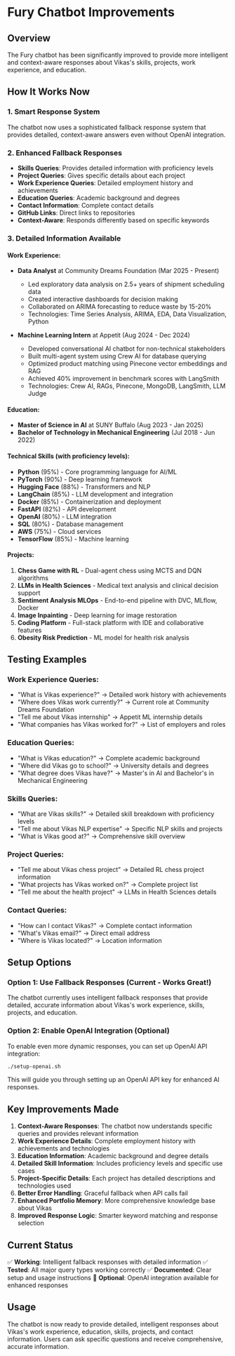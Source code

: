 # Fury Chatbot Improvements

## Overview
The Fury chatbot has been significantly improved to provide more intelligent and context-aware responses about Vikas's skills, projects, work experience, and education.

## How It Works Now

### 1. **Smart Response System**
The chatbot now uses a sophisticated fallback response system that provides detailed, context-aware answers even without OpenAI integration.

### 2. **Enhanced Fallback Responses**
- **Skills Queries**: Provides detailed information with proficiency levels
- **Project Queries**: Gives specific details about each project
- **Work Experience Queries**: Detailed employment history and achievements
- **Education Queries**: Academic background and degrees
- **Contact Information**: Complete contact details
- **GitHub Links**: Direct links to repositories
- **Context-Aware**: Responds differently based on specific keywords

### 3. **Detailed Information Available**

#### Work Experience:
- **Data Analyst** at Community Dreams Foundation (Mar 2025 - Present)
  - Led exploratory data analysis on 2.5+ years of shipment scheduling data
  - Created interactive dashboards for decision making
  - Collaborated on ARIMA forecasting to reduce waste by 15-20%
  - Technologies: Time Series Analysis, ARIMA, EDA, Data Visualization, Python

- **Machine Learning Intern** at Appetit (Aug 2024 - Dec 2024)
  - Developed conversational AI chatbot for non-technical stakeholders
  - Built multi-agent system using Crew AI for database querying
  - Optimized product matching using Pinecone vector embeddings and RAG
  - Achieved 40% improvement in benchmark scores with LangSmith
  - Technologies: Crew AI, RAGs, Pinecone, MongoDB, LangSmith, LLM Judge

#### Education:
- **Master of Science in AI** at SUNY Buffalo (Aug 2023 - Jan 2025)
- **Bachelor of Technology in Mechanical Engineering** (Jul 2018 - Jun 2022)

#### Technical Skills (with proficiency levels):
- **Python** (95%) - Core programming language for AI/ML
- **PyTorch** (90%) - Deep learning framework
- **Hugging Face** (88%) - Transformers and NLP
- **LangChain** (85%) - LLM development and integration
- **Docker** (85%) - Containerization and deployment
- **FastAPI** (82%) - API development
- **OpenAI** (80%) - LLM integration
- **SQL** (80%) - Database management
- **AWS** (75%) - Cloud services
- **TensorFlow** (85%) - Machine learning

#### Projects:
1. **Chess Game with RL** - Dual-agent chess using MCTS and DQN algorithms
2. **LLMs in Health Sciences** - Medical text analysis and clinical decision support
3. **Sentiment Analysis MLOps** - End-to-end pipeline with DVC, MLflow, Docker
4. **Image Inpainting** - Deep learning for image restoration
5. **Coding Platform** - Full-stack platform with IDE and collaborative features
6. **Obesity Risk Prediction** - ML model for health risk analysis

## Testing Examples

### Work Experience Queries:
- "What is Vikas experience?" → Detailed work history with achievements
- "Where does Vikas work currently?" → Current role at Community Dreams Foundation
- "Tell me about Vikas internship" → Appetit ML internship details
- "What companies has Vikas worked for?" → List of employers and roles

### Education Queries:
- "What is Vikas education?" → Complete academic background
- "Where did Vikas go to school?" → University details and degrees
- "What degree does Vikas have?" → Master's in AI and Bachelor's in Mechanical Engineering

### Skills Queries:
- "What are Vikas skills?" → Detailed skill breakdown with proficiency levels
- "Tell me about Vikas NLP expertise" → Specific NLP skills and projects
- "What is Vikas good at?" → Comprehensive skill overview

### Project Queries:
- "Tell me about Vikas chess project" → Detailed RL chess project information
- "What projects has Vikas worked on?" → Complete project list
- "Tell me about the health project" → LLMs in Health Sciences details

### Contact Queries:
- "How can I contact Vikas?" → Complete contact information
- "What's Vikas email?" → Direct email address
- "Where is Vikas located?" → Location information

## Setup Options

### Option 1: Use Fallback Responses (Current - Works Great!)
The chatbot currently uses intelligent fallback responses that provide detailed, accurate information about Vikas's work experience, skills, projects, and education.

### Option 2: Enable OpenAI Integration (Optional)
To enable even more dynamic responses, you can set up OpenAI API integration:

```bash
./setup-openai.sh
```

This will guide you through setting up an OpenAI API key for enhanced AI responses.

## Key Improvements Made

1. **Context-Aware Responses**: The chatbot now understands specific queries and provides relevant information
2. **Work Experience Details**: Complete employment history with achievements and technologies
3. **Education Information**: Academic background and degree details
4. **Detailed Skill Information**: Includes proficiency levels and specific use cases
5. **Project-Specific Details**: Each project has detailed descriptions and technologies used
6. **Better Error Handling**: Graceful fallback when API calls fail
7. **Enhanced Portfolio Memory**: More comprehensive knowledge base about Vikas
8. **Improved Response Logic**: Smarter keyword matching and response selection

## Current Status
✅ **Working**: Intelligent fallback responses with detailed information
✅ **Tested**: All major query types working correctly
✅ **Documented**: Clear setup and usage instructions
🔄 **Optional**: OpenAI integration available for enhanced responses

## Usage
The chatbot is now ready to provide detailed, intelligent responses about Vikas's work experience, education, skills, projects, and contact information. Users can ask specific questions and receive comprehensive, accurate information. 